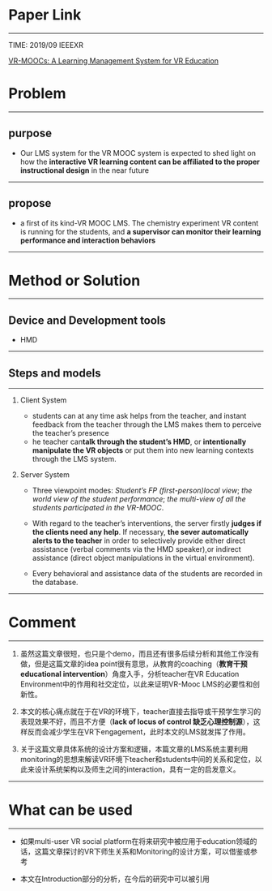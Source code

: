 # Paper Link
---

TIME: 2019/09 IEEEXR

[VR-MOOCs: A Learning Management System for VR Education](https://ieeexplore.ieee.org/document/8798106)


# Problem
---

## purpose

- Our LMS system for the VR MOOC system is expected to shed light on how the **interactive VR learning content can be affiliated to the proper instructional design** in the near future
---

## propose
- a first of its kind-VR MOOC LMS. The chemistry experiment VR content is running for the students, and **a supervisor can monitor their learning performance and interaction behaviors**
---

# Method or Solution
---

## Device and Development tools
- HMD
---

## Steps and models
---

1. Client System

   - students can at any time ask helps from the teacher, and instant feedback from the teacher through the LMS makes them to perceive the teacher’s presence
   - he teacher can**talk through the student’s HMD**, or **intentionally manipulate the VR objects** or put them into new learning contexts through the LMS system.

2. Server System

   - Three viewpoint modes: *Student’s FP (first-person)local view*; *the world view of the student performance*; *the multi-view of all the students participated in the VR-MOOC*.

   - With regard to the teacher’s interventions, the server firstly **judges if the clients need any help**. If necessary, **the sever automatically alerts to the teacher** in order to selectively provide either direct assistance (verbal comments via the HMD speaker),or indirect assistance (direct object manipulations in the virtual environment).

   - Every behavioral and assistance data of the students are recorded in the database.
---

# Comment
---

1. 虽然这篇文章很短，也只是个demo，而且还有很多后续分析和其他工作没有做，但是这篇文章的idea point很有意思，从教育的coaching（**教育干预 educational intervention**）角度入手，分析teacher在VR Education Environment中的作用和社交定位，以此来证明VR-Mooc LMS的必要性和创新性。
   
2. 本文的核心痛点就在于在VR的环境下，teacher直接去指导或干预学生学习的表现效果不好，而且不方便（**lack of locus of control 缺乏心理控制源**），这样反而会减少学生在VR下engagement，此时本文的LMS就发挥了作用。

3. 关于这篇文章具体系统的设计方案和逻辑，本篇文章的LMS系统主要利用monitoring的思想来解读VR环境下teacher和students中间的关系和定位，以此来设计系统架构以及师生之间的interaction，具有一定的启发意义。
---

# What can be used
---

- 如果multi-user VR social platform在将来研究中被应用于education领域的话，这篇文章探讨的VR下师生关系和Monitoring的设计方案，可以借鉴或参考

- 本文在Introduction部分的分析，在今后的研究中可以被引用